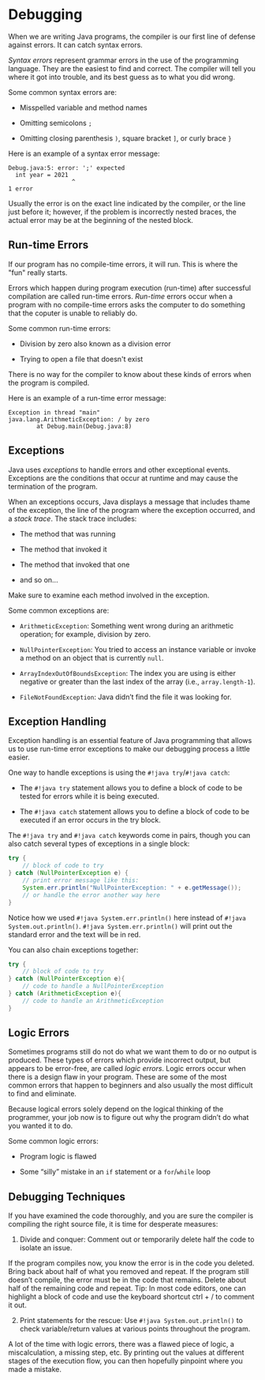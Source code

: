 # Debugging

When we are writing Java programs, the compiler is our first line of defense
against errors. It can catch syntax errors.

_Syntax errors_ represent grammar errors in the use of the programming language.
They are the easiest to find and correct. The compiler will tell you where it
got into trouble, and its best guess as to what you did wrong.

Some common syntax errors are:

-   Misspelled variable and method names

-   Omitting semicolons `;`

-   Omitting closing parenthesis `)`, square bracket `]`, or curly brace `}`

Here is an example of a syntax error message:

```
Debug.java:5: error: ';' expected
  int year = 2021
                  ^
1 error
```

Usually the error is on the exact line indicated by the compiler, or the line
just before it; however, if the problem is incorrectly nested braces, the actual
error may be at the beginning of the nested block.

## Run-time Errors

If our program has no compile-time errors, it will run. This is where the "fun"
really starts.

Errors which happen during program execution (run-time) after successful
compilation are called run-time errors. _Run-time_ errors occur when a program
with no compile-time errors asks the computer to do something that the coputer
is unable to reliably do.

Some common run-time errors:

-   Division by zero also known as a division error

-   Trying to open a file that doesn't exist

There is no way for the compiler to know about these kinds of errors when the
program is compiled.

Here is an example of a run-time error message:

```
Exception in thread "main"
java.lang.ArithmeticException: / by zero
        at Debug.main(Debug.java:8)
```

## Exceptions

Java uses _exceptions_ to handle errors and other exceptional events. Exceptions
are the conditions that occur at runtime and may cause the termination of the
program.

When an exceptions occurs, Java displays a message that includes thame of the
exception, the line of the program where the exception occurred, and a _stack
trace_. The stack trace includes:

-   The method that was running

-   The method that invoked it

-   The method that invoked that one

-   and so on...

Make sure to examine each method involved in the exception.

Some common exceptions are:

-   `ArithmeticException`: Something went wrong during an arithmetic operation;
    for example, division by zero.

-   `NullPointerException`: You tried to access an instance variable or invoke a
    method on an object that is currently `null`.

-   `ArrayIndexOutOfBoundsException`: The index you are using is either negative
    or greater than the last index of the array (i.e., `array.length-1`).

-   `FileNotFoundException`: Java didn’t find the file it was looking for.

## Exception Handling

Exception handling is an essential feature of Java programming that allows us to
use run-time error exceptions to make our debugging process a little easier.

One way to handle exceptions is using the `#!java try`/`#!java catch`:

-   The `#!java try` statement allows you to define a block of code to be tested
    for errors while it is being executed.

-   The `#!java catch` statement allows you to define a block of code to be
    executed if an error occurs in the try block.

The `#!java try` and `#!java catch` keywords come in pairs, though you can also
catch several types of exceptions in a single block:

```java linenums="1"
try {
    // block of code to try
} catch (NullPointerException e) {
    // print error message like this:
    System.err.println("NullPointerException: " + e.getMessage());
    // or handle the error another way here
}
```

Notice how we used `#!java System.err.println()` here instead of
`#!java System.out.println()`. `#!java System.err.println()` will print out the
standard error and the text will be in red.

You can also chain exceptions together:

```java linenums="1"
try {
    // block of code to try
} catch (NullPointerException e){
    // code to handle a NullPointerException
} catch (ArithmeticException e){
    // code to handle an ArithmeticException
}
```

## Logic Errors

Sometimes programs still do not do what we want them to do or no output is
produced. These types of errors which provide incorrect output, but appears to
be error-free, are called _logic errors_. Logic errors occur when there is a
design flaw in your program. These are some of the most common errors that
happen to beginners and also usually the most difficult to find and eliminate.

Because logical errors solely depend on the logical thinking of the programmer,
your job now is to figure out why the program didn’t do what you wanted it to
do.

Some common logic errors:

-   Program logic is flawed

-   Some “silly” mistake in an `if` statement or a `for`/`while` loop

## Debugging Techniques

If you have examined the code thoroughly, and you are sure the compiler is
compiling the right source file, it is time for desperate measures:

1. Divide and conquer: Comment out or temporarily delete half the code to
   isolate an issue.

If the program compiles now, you know the error is in the code you deleted.
Bring back about half of what you removed and repeat. If the program still
doesn’t compile, the error must be in the code that remains. Delete about half
of the remaining code and repeat. Tip: In most code editors, one can highlight a
block of code and use the keyboard shortcut ctrl + / to comment it out.

2. Print statements for the rescue: Use `#!java System.out.println()` to check
   variable/return values at various points throughout the program.

A lot of the time with logic errors, there was a flawed piece of logic, a
miscalculation, a missing step, etc. By printing out the values at different
stages of the execution flow, you can then hopefully pinpoint where you made a
mistake.
